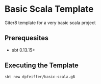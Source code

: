 # Basic Scala Template

Giter8 template for a very basic scala project

## Prerequesites

* sbt 0.13.15+

## Executing the Template

`sbt new dpfeiffer/basic-scala.g8`
